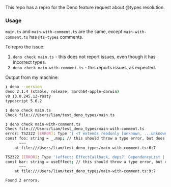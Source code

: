 This repo has a repro for the Deno feature request about @types resolution.

### Usage

`main.ts` and `main-with-comment.ts` are the same, except `main-with-comment.ts` has `@ts-types` comments.

To repro the issue:
1. `deno check main.ts` - this does not report issues, even though it has incorrect types.
2. `deno check main-with-comment.ts` - this reports issues, as expected.

Output from my machine:

```sh
❯ deno --version
deno 2.1.4 (stable, release, aarch64-apple-darwin)
v8 13.0.245.12-rusty
typescript 5.6.2

❯ deno check main.ts
Check file:///Users/liam/test_deno_types/main.ts

❯ deno check main-with-comment.ts
Check file:///Users/liam/test_deno_types/main-with-comment.ts
error: TS2322 [ERROR]: Type '{ <T extends readonly [unknown, ...unknown[]], TResult>(collection: T, iteratee: TupleIterator<T, TResult>): { [K in keyof T]: TResult; }; <T, TResult>(collection: T[] | null | undefined, iteratee: ArrayIterator<...>): TResult[]; <T, TResult>(collection: List<...> | ... 1 more ... | undefined, iteratee: ListIterator...' is not assignable to type 'string'.
const foo: string = _.map; // this should throw a type error, but does
      ~~~
    at file:///Users/liam/test_deno_types/main-with-comment.ts:6:7

TS2322 [ERROR]: Type '(effect: EffectCallback, deps?: DependencyList | undefined) => void' is not assignable to type 'string'.
const bar: string = useEffect; // this should throw a type error, but does
      ~~~
    at file:///Users/liam/test_deno_types/main-with-comment.ts:9:7

Found 2 errors.
```
